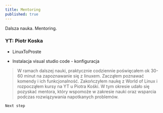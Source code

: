 ```yaml
---
title: Mentoring
published: true
---
```


Dalsza nauka. Mentoring. 
### [](#header-5) YT: Piotr Koska
* LinuxToProste

* Instalacja visual studio code - konfiguracja


>W ramach dalszej nauki, praktycznie codziennie poświęcałem ok 30-60 minut na zapoznawanie się z linuxem.
>Zacząłem poznawać komendy i ich funkcjonalność. 
>Zakończyłem naukę z World of Linux i rozpocząłem kursy na YT u Piotra Kośki.
>W tym okresie udało się pozyskać mentora, który wspomoże w zakresie nauki oraz wsparcia podczas rozwiązywania napotkanych problemów.

``
Next step
``
